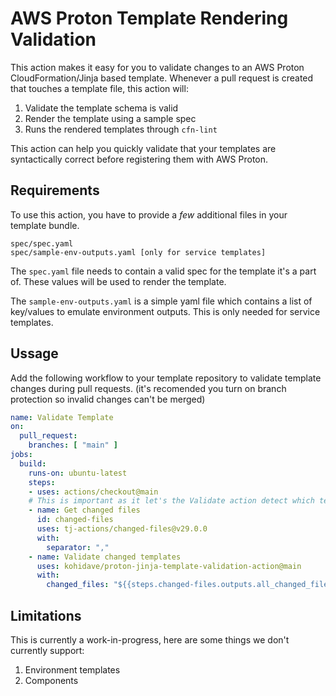 # AWS Proton Template Rendering Validation

This action makes it easy for you to validate changes to an AWS Proton CloudFormation/Jinja based template. Whenever a pull request is created that touches a template file, this action will:

1. Validate the template schema is valid
2. Render the template using a sample spec
3. Runs the rendered templates through `cfn-lint` 

This action can help you quickly validate that your templates are syntactically correct before registering them with AWS Proton.

## Requirements

To use this action, you have to provide a _few_ additional files in your template bundle. 

```
spec/spec.yaml
spec/sample-env-outputs.yaml [only for service templates]
```

The `spec.yaml` file needs to contain a valid spec for the template it's a part of. These values will be used to render the template.

The `sample-env-outputs.yaml` is a simple yaml file which contains a list of key/values to emulate environment outputs. This is only needed for service templates.



## Ussage 

Add the following workflow to your template repository to validate template changes during pull requests. (it's recomended you turn on branch protection so invalid changes can't be merged)

```yaml
name: Validate Template
on:
  pull_request:
    branches: [ "main" ]
jobs:
  build:
    runs-on: ubuntu-latest
    steps:
    - uses: actions/checkout@main
    # This is important as it let's the Validate action detect which templates have changed
    - name: Get changed files
      id: changed-files
      uses: tj-actions/changed-files@v29.0.0
      with:
        separator: ","
    - name: Validate changed templates
      uses: kohidave/proton-jinja-template-validation-action@main
      with: 
        changed_files: "${{steps.changed-files.outputs.all_changed_files}}"

```

## Limitations

This is currently a work-in-progress, here are some things we don't currently support:

1. Environment templates
2. Components 